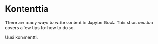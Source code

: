 Kontenttia
=======================

There are many ways to write content in Jupyter Book. This short section
covers a few tips for how to do so.

Uusi kommentti. 
